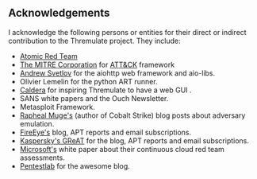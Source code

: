 ## Acknowledgements

I acknowledge the following persons or entities for their direct or indirect contribution to the Thremulate project. They include:

- [Atomic Red Team]() 
- [The MITRE Corporation]() for [ATT&CK]() framework
- [Andrew Svetlov](https://github.com/aio-libs) for the aiohttp web framework and aio-libs.
- Olivier Lemelin for the python ART runner.
- [Caldera]() for inspiring Thremulate to have a web GUI .
- SANS white papers and the Ouch Newsletter.
- Metasploit Framework.
- [Rapheal Muge's]() (author of Cobalt Strike) blog posts about adversary emulation.
- [FireEye's]()  blog, APT reports and email subscriptions.
- [Kaspersky's GReAT]() for the blog, APT reports and email subscriptions.
- [Microsoft's]() white paper about their continuous cloud red team assessments.
- [Pentestlab]() for the awesome blog.